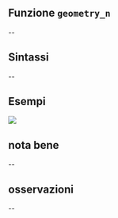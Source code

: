## Funzione `geometry_n`

--

## Sintassi

--

## Esempi

<img src="/img/geometria/xxx/geometry_n1.png">

## nota bene

--

## osservazioni

--